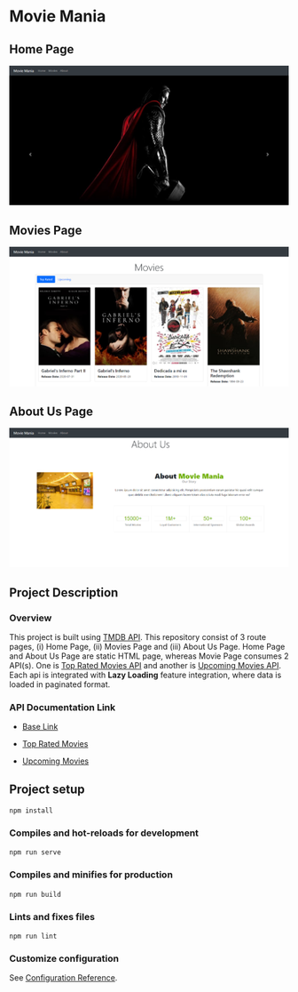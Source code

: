 # Movie Mania

## Home Page

<img src="./src/assets/home.png">

## Movies Page

<img src="./src/assets/movie.png">

## About Us Page

<img src="./src/assets/about.png">

## Project Description

### Overview

<p>This project is built using <a href="https://developers.themoviedb.org/3" target="_blank">TMDB API</a>. This repository consist of 3 route pages, (i) Home Page, (ii) Movies Page and (iii) About Us Page. Home Page and About Us Page are static HTML page, whereas Movie Page consumes 2 API(s). One is <a href="https://developers.themoviedb.org/3/movies/get-top-rated-movies" target="_blank">Top Rated Movies API</a> and another is <a href="https://developers.themoviedb.org/3/movies/get-upcoming" target="_blank">Upcoming Movies API</a>. Each api is integrated with <b>Lazy Loading</b> feature integration, where data is loaded in paginated format.</p>

### API Documentation Link

- <a href="https://developers.themoviedb.org/3" target="_blank">Base Link</a>

- <a href="https://developers.themoviedb.org/3/movies/get-top-rated-movies" target="_blank">Top Rated Movies</a>

- <a href="https://developers.themoviedb.org/3/movies/get-upcoming" target="_blank">Upcoming Movies</a>

## Project setup

```
npm install
```

### Compiles and hot-reloads for development

```
npm run serve
```

### Compiles and minifies for production

```
npm run build
```

### Lints and fixes files

```
npm run lint
```

### Customize configuration

See [Configuration Reference](https://cli.vuejs.org/config/).

